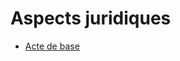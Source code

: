 <link rel="stylesheet" href="normal3.css" type="text/css" />

# Aspects juridiques

* [Acte de base](acte_base.md) 